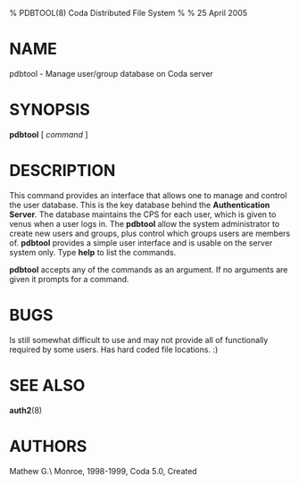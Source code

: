 % PDBTOOL(8) Coda Distributed File System
%
% 25 April 2005

NAME
====

pdbtool - Manage user/group database on Coda server

SYNOPSIS
========

**pdbtool** \[ *command* \]

DESCRIPTION
===========

This command provides an interface that allows one to manage and control
the user database. This is the key database behind the **Authentication
Server**. The database maintains the CPS for each user, which is given
to venus when a user logs in. The **pdbtool** allow the system
administrator to create new users and groups, plus control which groups
users are members of. **pdbtool** provides a simple user interface and
is usable on the server system only. Type **help** to list the commands.

**pdbtool** accepts any of the commands as an argument. If no arguments
are given it prompts for a command.

BUGS
====

Is still somewhat difficult to use and may not provide all of
functionally required by some users. Has hard coded file locations. :)

SEE ALSO
========

**auth2**(8)

AUTHORS
=======

Mathew G.\ Monroe, 1998-1999, Coda 5.0, Created
